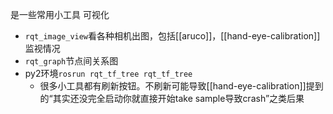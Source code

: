 是一些常用小工具
可视化
- `rqt_image_view`看各种相机出图，包括[[aruco]]，[[hand-eye-calibration]]监视情况
- `rqt_graph`节点间关系图
- py2环境`rosrun rqt_tf_tree rqt_tf_tree`
  - 很多小工具都有刷新按钮。不刷新可能导致[[hand-eye-calibration]]提到的“其实还没完全启动你就直接开始take sample导致crash”之类后果